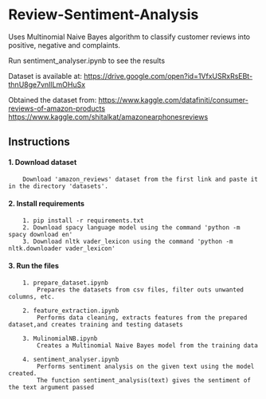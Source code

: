 # Review-Sentiment-Analysis

Uses Multinomial Naive Bayes algorithm to classify customer reviews into positive, negative and complaints.

Run sentiment_analyser.ipynb to see the results

Dataset is available at: 
  https://drive.google.com/open?id=1VfxUSRxRsEBt-thnU8ge7vnIlLmOHuSx

Obtained the dataset from: 
  https://www.kaggle.com/datafiniti/consumer-reviews-of-amazon-products
  https://www.kaggle.com/shitalkat/amazonearphonesreviews
      
## Instructions
#### 1. Download dataset
        Download 'amazon_reviews' dataset from the first link and paste it in the directory 'datasets'.
#### 2. Install requirements
        1. pip install -r requirements.txt
        2. Download spacy language model using the command 'python -m spacy download en'
        3. Download nltk vader_lexicon using the command 'python -m nltk.downloader vader_lexicon'
#### 3. Run the files
        1. prepare_dataset.ipynb
            Prepares the datasets from csv files, filter outs unwanted columns, etc.
        
        2. feature_extraction.ipynb
            Performs data cleaning, extracts features from the prepared dataset,and creates training and testing datasets
        
        3. MulinomialNB.ipynb
            Creates a Multinomial Naive Bayes model from the training data
        
        4. sentiment_analyser.ipynb
            Performs sentiment analysis on the given text using the model created.
            The function sentiment_analysis(text) gives the sentiment of the text argument passed
